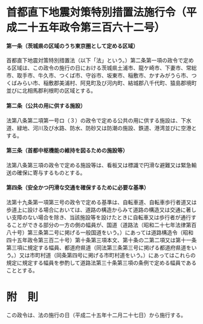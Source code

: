 # 首都直下地震対策特別措置法施行令（平成二十五年政令第三百六十二号）
#### 第一条（茨城県の区域のうち東京圏として定める区域）
首都直下地震対策特別措置法（以下「法」という。）第二条第一項の政令で定める区域は、この政令の施行の日における茨城県土浦市、龍ケ崎市、下妻市、常総市、取手市、牛久市、つくば市、守谷市、坂東市、稲敷市、かすみがうら市、つくばみらい市、稲敷郡美浦村、阿見町及び河内町、結城郡八千代町、猿島郡境町並びに北相馬郡利根町の区域とする。
#### 第二条（公共の用に供する施設）
法第八条第二項第一号ロ（３）の政令で定める公共の用に供する施設は、下水道、緑地、河川及び水路、防水、防砂又は防潮の施設、鉄道、港湾並びに空港とする。
#### 第三条（首都中枢機能の維持を図るための施設等）
法第八条第三項の政令で定める施設等は、看板又は標識で円滑な避難又は緊急輸送の確保に寄与するものとする。
#### 第四条（安全かつ円滑な交通を確保するために必要な基準）
法第十九条第一項第三号の政令で定める基準は、自転車道、自転車歩行者道又は歩道上に設ける場合においては、道路の構造からみて道路の構造又は交通に著しい支障のない場合を除き、当該施設等を設けたときに自転車又は歩行者が通行することができる部分の一方の側の幅員が、国道（道路法（昭和二十七年法律第百八十号）第三条第二号に掲げる一般国道をいう。）にあっては道路構造令（昭和四十五年政令第三百二十号）第十条第三項本文、第十条の二第二項又は第十一条第三項に規定する幅員、都道府県道（同法第三条第三号に掲げる都道府県道をいう。）又は市町村道（同条第四号に掲げる市町村道をいう。）にあってはこれらの規定に規定する幅員を参酌して道路法第三十条第三項の条例で定める幅員であることとする。
# 附　則
この政令は、法の施行の日（平成二十五年十二月二十七日）から施行する。
